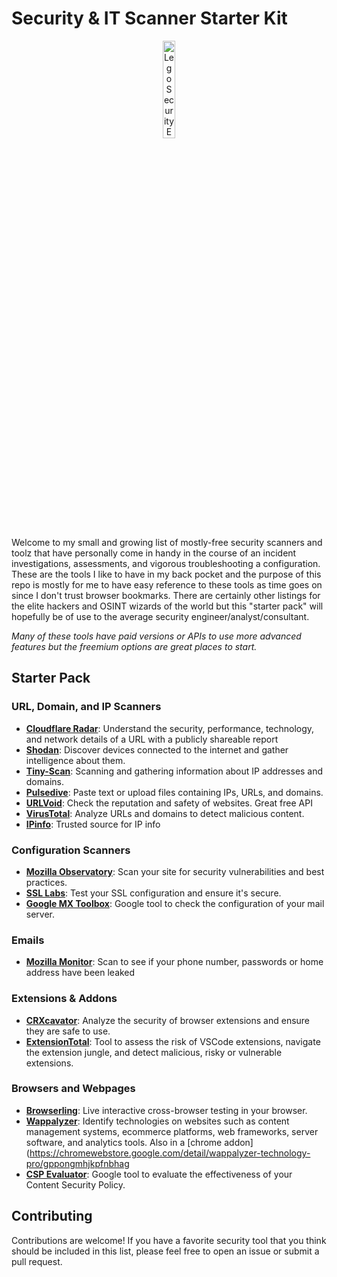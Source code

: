# Security & IT Scanner Starter Kit

<div style="text-align: center;">
  <img src="https://i.imgur.com/0aAZ47l.jpeg" alt="Lego Security Engineer Produced by AI" width="20%" />
</div>

Welcome to my small and growing list of mostly-free security scanners and toolz that have personally come in handy in the course of an incident investigations, assessments, and vigorous troubleshooting a configuration. These are the tools I like to have in my back pocket and the purpose of this repo is mostly for me to have easy reference to these tools as time goes on since I don't trust browser bookmarks. There are certainly other listings for the elite hackers and OSINT wizards of the world but this "starter pack" will hopefully be of use to the average security engineer/analyst/consultant.

*Many of these tools have paid versions or APIs to use more advanced features but the freemium options are great places to start.*

## Starter Pack

### URL, Domain, and IP Scanners
- **[Cloudflare Radar](https://radar.cloudflare.com/scan)**: Understand the security, performance, technology, and network details of a URL with a publicly shareable report
- **[Shodan](https://www.shodan.io/)**: Discover devices connected to the internet and gather intelligence about them.
- **[Tiny-Scan](https://www.tiny-scan.com/)**: Scanning and gathering information about IP addresses and domains.
- **[Pulsedive](https://pulsedive.com/analyze/)**: Paste text or upload files containing IPs, URLs, and domains.
- **[URLVoid](https://www.urlvoid.com/)**: Check the reputation and safety of websites. Great free API
- **[VirusTotal](https://www.virustotal.com/gui/home/url)**: Analyze URLs and domains to detect malicious content.
- **[IPinfo](https://ipinfo.io/)**: Trusted source for IP info

### Configuration Scanners
- **[Mozilla Observatory](https://developer.mozilla.org/en-US/observatory)**: Scan your site for security vulnerabilities and best practices.
- **[SSL Labs](https://www.ssllabs.com/ssltest/)**: Test your SSL configuration and ensure it's secure.
- **[Google MX Toolbox](https://toolbox.googleapps.com/apps/checkmx/)**: Google tool to check the configuration of your mail server.

### Emails
- **[Mozilla Monitor](https://monitor.mozilla.org/)**: Scan to see if your phone number, passwords or home address have been leaked

### Extensions & Addons
- **[CRXcavator](https://crxcavator.io/)**: Analyze the security of browser extensions and ensure they are safe to use.
- **[ExtensionTotal](https://www.extensiontotal.com/)**: Tool to assess the risk of VSCode extensions, navigate the extension jungle, and detect malicious, risky or vulnerable extensions.

### Browsers and Webpages
- **[Browserling](https://www.browserling.com/)**: Live interactive cross-browser testing in your browser.
- **[Wappalyzer](https://www.wappalyzer.com/lookup/)**: Identify technologies on websites such as content management systems, ecommerce platforms, web frameworks, server software, and analytics tools. Also in a [chrome addon](https://chromewebstore.google.com/detail/wappalyzer-technology-pro/gppongmhjkpfnbhag
- **[CSP Evaluator](https://csp-evaluator.withgoogle.com/)**: Google tool to evaluate the effectiveness of your Content Security Policy.

## Contributing

Contributions are welcome! If you have a favorite security tool that you think should be included in this list, please feel free to open an issue or submit a pull request.
